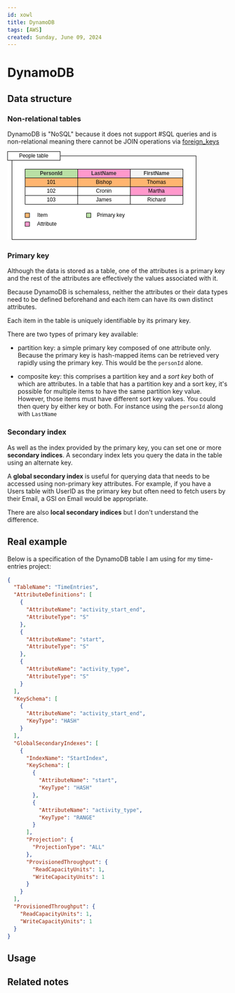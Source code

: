 ```yaml
---
id: xowl
title: DynamoDB
tags: [AWS]
created: Sunday, June 09, 2024
---
```


# DynamoDB

## Data structure

### Non-relational tables

DynamoDB is "NoSQL" because it does not support #SQL queries and is
non-relational meaning there cannot be JOIN operations via
[foreign_keys](Foreign_keys_in_SQL.md)

![](../img/dynamodb.png)

### Primary key

Although the data is stored as a table, one of the attributes is a primary key
and the rest of the attributes are effectively the values associated with it.

Because DynamoDB is schemaless, neither the attributes or their data types need
to be defined beforehand and each item can have its own distinct attributes.

Each item in the table is uniquely identifiable by its primary key.

There are two types of primary key available:

- partition key: a simple primary key composed of one attribute only. Because
  the primary key is hash-mapped items can be retrieved very rapidly using the
  primary key. This would be the `personId` alone.

- composite key: this comprises a partition key and a _sort key_ both of which
  are attributes. In a table that has a partition key and a sort key, it's
  possible for multiple items to have the same partition key value. However,
  those items must have different sort key values. You could then query by
  either key or both. For instance using the `personId` along with `LastName`

### Secondary index

As well as the index provided by the primary key, you can set one or more
**secondary indices**. A secondary index lets you query the data in the table
using an alternate key.

A **global secondary index** is useful for querying data that needs to be
accessed using non-primary key attributes. For example, if you have a Users
table with UserID as the primary key but often need to fetch users by their
Email, a GSI on Email would be appropriate.

There are also **local secondary indices** but I don't understand the
difference.

## Real example

Below is a specification of the DynamoDB table I am using for my time-entries
project:

```json
{
  "TableName": "TimeEntries",
  "AttributeDefinitions": [
    {
      "AttributeName": "activity_start_end",
      "AttributeType": "S"
    },
    {
      "AttributeName": "start",
      "AttributeType": "S"
    },
    {
      "AttributeName": "activity_type",
      "AttributeType": "S"
    }
  ],
  "KeySchema": [
    {
      "AttributeName": "activity_start_end",
      "KeyType": "HASH"
    }
  ],
  "GlobalSecondaryIndexes": [
    {
      "IndexName": "StartIndex",
      "KeySchema": [
        {
          "AttributeName": "start",
          "KeyType": "HASH"
        },
        {
          "AttributeName": "activity_type",
          "KeyType": "RANGE"
        }
      ],
      "Projection": {
        "ProjectionType": "ALL"
      },
      "ProvisionedThroughput": {
        "ReadCapacityUnits": 1,
        "WriteCapacityUnits": 1
      }
    }
  ],
  "ProvisionedThroughput": {
    "ReadCapacityUnits": 1,
    "WriteCapacityUnits": 1
  }
}
```

## Usage

## Related notes
